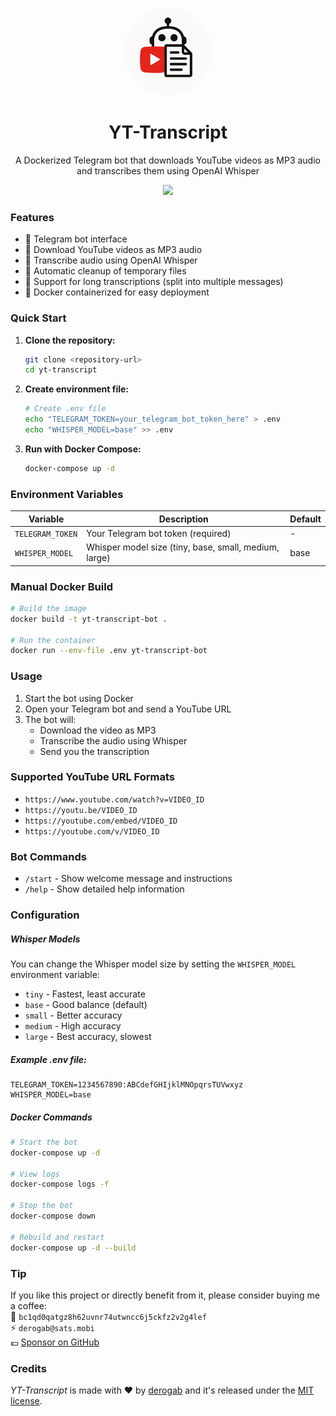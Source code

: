 <p align="center">
  <img src="./.github/assets/logo.png" width="140px" style="border-radius: 50%;">
</p>
<h1 align="center">YT-Transcript</h1>
<p align="center">A Dockerized Telegram bot that downloads YouTube videos as MP3 audio and transcribes them using OpenAI Whisper</p>
<p align="center">
   <a href="https://github.com/derogab/yt-transcript/actions/workflows/docker-publish.yml">
      <img src="https://github.com/derogab/yt-transcript/actions/workflows/docker-publish.yml/badge.svg">
   </a>
</p>

### Features

- 🤖 Telegram bot interface
- 🎵 Download YouTube videos as MP3 audio
- 📝 Transcribe audio using OpenAI Whisper
- 🔄 Automatic cleanup of temporary files
- 📱 Support for long transcriptions (split into multiple messages)
- 🐳 Docker containerized for easy deployment

### Quick Start

1. **Clone the repository:**
   ```bash
   git clone <repository-url>
   cd yt-transcript
   ```

2. **Create environment file:**
   ```bash
   # Create .env file
   echo "TELEGRAM_TOKEN=your_telegram_bot_token_here" > .env
   echo "WHISPER_MODEL=base" >> .env
   ```

3. **Run with Docker Compose:**
   ```bash
   docker-compose up -d
   ```

### Environment Variables

| Variable | Description | Default |
|----------|-------------|---------|
| `TELEGRAM_TOKEN` | Your Telegram bot token (required) | - |
| `WHISPER_MODEL` | Whisper model size (tiny, base, small, medium, large) | base |

### Manual Docker Build

```bash
# Build the image
docker build -t yt-transcript-bot .

# Run the container
docker run --env-file .env yt-transcript-bot
```

### Usage

1. Start the bot using Docker
2. Open your Telegram bot and send a YouTube URL
3. The bot will:
   - Download the video as MP3
   - Transcribe the audio using Whisper
   - Send you the transcription

### Supported YouTube URL Formats

- `https://www.youtube.com/watch?v=VIDEO_ID`
- `https://youtu.be/VIDEO_ID`
- `https://youtube.com/embed/VIDEO_ID`
- `https://youtube.com/v/VIDEO_ID`

### Bot Commands

- `/start` - Show welcome message and instructions
- `/help` - Show detailed help information

### Configuration

##### Whisper Models

You can change the Whisper model size by setting the `WHISPER_MODEL` environment variable:

- `tiny` - Fastest, least accurate
- `base` - Good balance (default)
- `small` - Better accuracy
- `medium` - High accuracy
- `large` - Best accuracy, slowest

##### Example .env file:
```env
TELEGRAM_TOKEN=1234567890:ABCdefGHIjklMNOpqrsTUVwxyz
WHISPER_MODEL=base
```

##### Docker Commands

```bash
# Start the bot
docker-compose up -d

# View logs
docker-compose logs -f

# Stop the bot
docker-compose down

# Rebuild and restart
docker-compose up -d --build
```

### Tip
If you like this project or directly benefit from it, please consider buying me a coffee:  
🔗 `bc1qd0qatgz8h62uvnr74utwncc6j5ckfz2v2g4lef`  
⚡️ `derogab@sats.mobi`  
💶 [Sponsor on GitHub](https://github.com/sponsors/derogab)

### Credits
_YT-Transcript_ is made with ♥  by [derogab](https://github.com/derogab) and it's released under the [MIT license](./LICENSE).